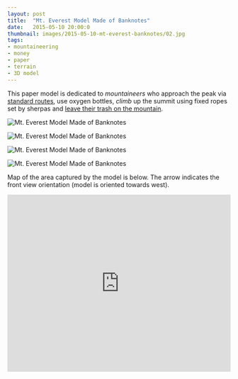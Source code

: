 ```yaml
---
layout: post
title:  "Mt. Everest Model Made of Banknotes"
date:   2015-05-10 20:00:0
thumbnail: images/2015-05-10-mt-everest-banknotes/02.jpg
tags:
- mountaineering
- money
- paper 
- terrain
- 3D model
---
```


This paper model is dedicated to _mountaineers_ who approach the peak via [standard routes](http://en.wikipedia.org/wiki/Mount_Everest#Southeast_ridge), use oxygen bottles, _climb_ up the summit using fixed ropes set by sherpas and [leave their trash on the mountain](http://edition.cnn.com/2015/04/02/travel/feat-mount-everest-trash-pickup-expedition/).

![Mt. Everest Model Made of Banknotes]({{site.baseurl}}/images/2015-05-10-mt-everest-banknotes/04.jpg "Mt. Everest Model Made of Banknotes")

![Mt. Everest Model Made of Banknotes]({{site.baseurl}}/images/2015-05-10-mt-everest-banknotes/02.jpg "Mt. Everest Model Made of Banknotes")

![Mt. Everest Model Made of Banknotes]({{site.baseurl}}/images/2015-05-10-mt-everest-banknotes/09.jpg "Mt. Everest Model Made of Banknotes")

![Mt. Everest Model Made of Banknotes]({{site.baseurl}}/images/2015-05-10-mt-everest-banknotes/10.jpg "Mt. Everest Model Made of Banknotes")

Map of the area captured by the model is below. The arrow indicates the front view orientation (model is oriented towards west).

<iframe width="100%" height="400px" frameBorder="0" src="https://umap.openstreetmap.fr/en/map/3d-model-of-mt-everest-cut-from-banknotes_39248?scaleControl=false&miniMap=false&scrollWheelZoom=true&zoomControl=true&allowEdit=false&moreControl=true&datalayersControl=true&onLoadPanel=undefined&captionBar=false"></iframe>
